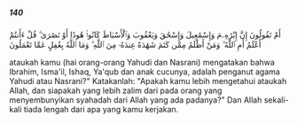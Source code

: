 ##### 140

<span class="ayah">أَمْ تَقُولُونَ إِنَّ إِبْرَٰهِۦمَ وَإِسْمَٰعِيلَ وَإِسْحَٰقَ وَيَعْقُوبَ وَٱلْأَسْبَاطَ كَانُوا۟ هُودًا أَوْ نَصَٰرَىٰ ۗ قُلْ ءَأَنتُمْ أَعْلَمُ أَمِ ٱللَّهُ ۗ وَمَنْ أَظْلَمُ مِمَّن كَتَمَ شَهَٰدَةً عِندَهُۥ مِنَ ٱللَّهِ ۗ وَمَا ٱللَّهُ بِغَٰفِلٍ عَمَّا تَعْمَلُونَ</span>

<span class="ayah_translation">ataukah kamu (hai orang-orang Yahudi dan Nasrani) mengatakan bahwa Ibrahim, Isma'il, Ishaq, Ya'qub dan anak cucunya, adalah penganut agama Yahudi atau Nasrani?" Katakanlah: "Apakah kamu lebih mengetahui ataukah Allah, dan siapakah yang lebih zalim dari pada orang yang menyembunyikan syahadah dari Allah yang ada padanya?" Dan Allah sekali-kali tiada lengah dari apa yang kamu kerjakan.</span>
